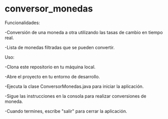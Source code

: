 # conversor_monedas

Funcionalidades:

-Conversión de una moneda a otra utilizando las tasas de cambio en tiempo real.

-Lista de monedas filtradas que se pueden convertir.

Uso:

-Clona este repositorio en tu máquina local.

-Abre el proyecto en tu entorno de desarrollo.

-Ejecuta la clase ConversorMonedas.java para iniciar la aplicación.

-Sigue las instrucciones en la consola para realizar conversiones de moneda.

-Cuando termines, escribe "salir" para cerrar la aplicación.
